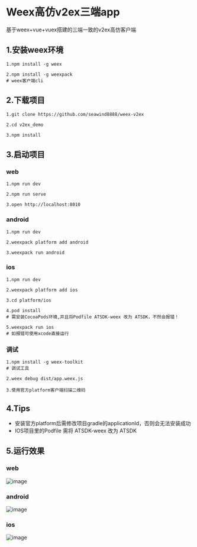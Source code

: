 
# Weex高仿v2ex三端app
基于weex+vue+vuex搭建的三端一致的v2ex高仿客户端

## 1.安装weex环境
```
1.npm install -g weex

2.npm install -g weexpack
# weex客户端cli
```
## 2.下载项目
```
1.git clone https://github.com/seawind8888/weex-v2ex

2.cd v2ex_demo

3.npm install
```
## 3.启动项目

### web
```
1.npm run dev

2.npm run serve

3.open http://localhost:8010
```

### android
```
1.npm run dev

2.weexpack platform add android

3.weexpack run android
```

### ios
```
1.npm run dev

2.weexpack platform add ios

3.cd platform/ios

4.pod install
# 需安装CocoaPods环境,并且将Podfile ATSDK-weex 改为 ATSDK，不然会报错！

5.weexpack run ios
# 如报错可使用xcode直接运行
```

### 调试
```
1.npm install -g weex-toolkit
# 调试工具

2.weex debug dist/app.weex.js

3.使用官方platform客户端扫描二维码
```
## 4.Tips

- 安装官方platform后需修改项目gradle的applicationId，否则会无法安装成功
- IOS项目里的Podfile 需将 ATSDK-weex 改为 ATSDK

## 5.运行效果 

### web

 ![image](https://github.com/seawind8888/weex-v2ex/blob/master/screenshot/v2ex-weex-web.gif) 
<br/>
### android

 ![image](https://github.com/seawind8888/weex-v2ex/blob/master/screenshot/v2ex-weex-android.gif)
<br/>
### ios

 ![image](https://github.com/seawind8888/weex-v2ex/blob/master/screenshot/v2ex-weex-ios.gif)  



